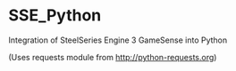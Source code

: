 # SSE_Python
Integration of SteelSeries Engine 3 GameSense into Python

(Uses requests module from http://python-requests.org)
